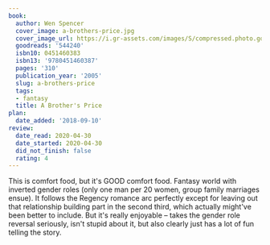 ```yaml
---
book:
  author: Wen Spencer
  cover_image: a-brothers-price.jpg
  cover_image_url: https://i.gr-assets.com/images/S/compressed.photo.goodreads.com/books/1309211084l/544240._SY160_.jpg
  goodreads: '544240'
  isbn10: 0451460383
  isbn13: '9780451460387'
  pages: '310'
  publication_year: '2005'
  slug: a-brothers-price
  tags:
  - fantasy
  title: A Brother's Price
plan:
  date_added: '2018-09-10'
review:
  date_read: 2020-04-30
  date_started: 2020-04-30
  did_not_finish: false
  rating: 4
---
```


This is comfort food, but it's GOOD comfort food. Fantasy world with inverted gender roles (only one man per 20 women, group family marriages ensue). It follows the Regency romance arc perfectly except for leaving out that relationship building part in the second third, which actually might've been better to include. But it's really enjoyable – takes the gender role reversal seriously, isn't stupid about it, but also clearly just has a lot of fun telling the story.
